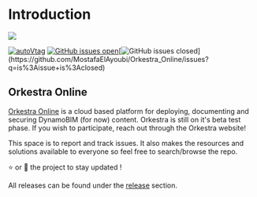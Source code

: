 # Introduction

![](https://datashapes.files.wordpress.com/2020/04/orkestrafull_beta.png?w=2000)

  [![autoVtag](https://camo.githubusercontent.com/c2952aaa5b70473edd4ead508a42ed140ce017c8/68747470733a2f2f696d672e736869656c64732e696f2f6769746875622f762f72656c656173652f4d6f7374616661456c41796f7562692f4f726b65737472615f4f6e6c696e653f696e636c7564655f70726572656c6561736573)](https://github.com/MostafaElAyoubi/Orkestra_Online/releases) [![GitHub issues open](https://camo.githubusercontent.com/8b35c7ab9a66b1ef4bc26a279d8807efe0c7c2c5/68747470733a2f2f696d672e736869656c64732e696f2f6769746875622f6973737565732f4d6f7374616661456c41796f7562692f4f726b65737472615f4f6e6c696e652e7376673f)](https://github.com/MostafaElAyoubi/Orkestra_Online/issues)[![GitHub issues closed](https://img.shields.io/github/issues-closed/MostafaElAyoubi/Orkestra_Online.svg?)](https://github.com/MostafaElAyoubi/Orkestra_Online/issues?q=is%3Aissue+is%3Aclosed)

## Orkestra Online

[Orkestra Online](https://www.orkestra.online) is a cloud based platform for deploying, documenting and securing DynamoBIM \(for now\) content. Orkestra is still on it's beta test phase. If you wish to participate, reach out through the Orkestra website!

This space is to report and track issues. It also makes the resources and solutions available to everyone so feel free to search/browse the repo.

⭐ or 👀 the project to stay updated !

All releases can be found under the [release](https://github.com/MostafaElAyoubi/Orkestra_Online/releases) section.

